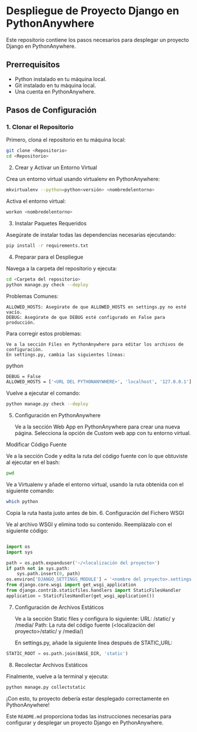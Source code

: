 # Despliegue de Proyecto Django en PythonAnywhere

Este repositorio contiene los pasos necesarios para desplegar un proyecto Django en PythonAnywhere.

## Prerrequisitos

- Python instalado en tu máquina local.
- Git instalado en tu máquina local.
- Una cuenta en PythonAnywhere.

## Pasos de Configuración

### 1. Clonar el Repositorio

Primero, clona el repositorio en tu máquina local:

```bash
git clone <Repositorio>
cd <Repositorio>
```
2. Crear y Activar un Entorno Virtual

Crea un entorno virtual usando virtualenv en PythonAnywhere:

```bash
mkvirtualenv --python=python<versión> <nombredelentorno>
```

Activa el entorno virtual:

```bash
workon <nombredelentorno>
```

3. Instalar Paquetes Requeridos

Asegúrate de instalar todas las dependencias necesarias ejecutando:

```bash
pip install -r requirements.txt
```

4. Preparar para el Despliegue

Navega a la carpeta del repositorio y ejecuta:

```bash
cd <Carpeta del repositorio>
python manage.py check --deploy
```

Problemas Comunes:

    ALLOWED_HOSTS: Asegúrate de que ALLOWED_HOSTS en settings.py no esté vacío.
    DEBUG: Asegúrate de que DEBUG esté configurado en False para producción.

Para corregir estos problemas:

    Ve a la sección Files en PythonAnywhere para editar los archivos de configuración.
    En settings.py, cambia las siguientes líneas:

python

```bash
DEBUG = False
ALLOWED_HOSTS = ['<URL DEL PYTHONANYWHERE>', 'localhost', '127.0.0.1']
```

Vuelve a ejecutar el comando:

```bash
python manage.py check --deploy
```

5. Configuración en PythonAnywhere

    Ve a la sección Web App en PythonAnywhere para crear una nueva página.
    Selecciona la opción de Custom web app con tu entorno virtual.

Modificar Código Fuente

Ve a la sección Code y edita la ruta del código fuente con lo que obtuviste al ejecutar en el bash:

```bash
pwd
```

Ve a Virtualenv y añade el entorno virtual, usando la ruta obtenida con el siguiente comando:

```bash
which python
```

Copia la ruta hasta justo antes de bin.
6. Configuración del Fichero WSGI

Ve al archivo WSGI y elimina todo su contenido.
Reemplázalo con el siguiente código:

```python

import os
import sys

path = os.path.expanduser('~/<localización del proyecto>')
if path not in sys.path:
    sys.path.insert(0, path)
os.environ['DJANGO_SETTINGS_MODULE'] = '<nombre del proyecto>.settings'
from django.core.wsgi import get_wsgi_application
from django.contrib.staticfiles.handlers import StaticFilesHandler
application = StaticFilesHandler(get_wsgi_application())
```

7. Configuración de Archivos Estáticos

    Ve a la sección Static files y configura lo siguiente:
        URL: /static/ y /media/
        Path: La ruta del código fuente (<localización del proyecto>/static/ y /media/)

    En settings.py, añade la siguiente línea después de STATIC_URL:

```python
STATIC_ROOT = os.path.join(BASE_DIR, 'static')
```

8. Recolectar Archivos Estáticos

Finalmente, vuelve a la terminal y ejecuta:

```bash
python manage.py collectstatic
```

¡Con esto, tu proyecto debería estar desplegado correctamente en PythonAnywhere!

Este `README.md` proporciona todas las instrucciones necesarias para configurar y desplegar un proyecto Django en PythonAnywhere.
